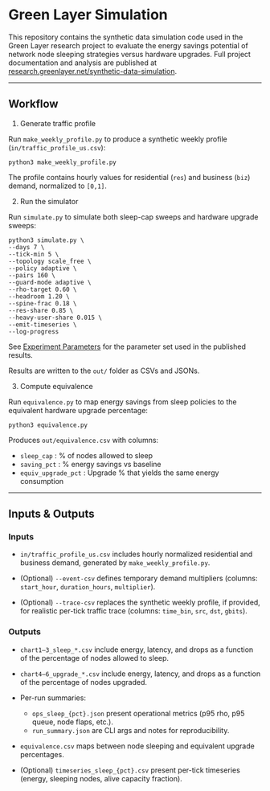 # Green Layer Simulation

This repository contains the synthetic data simulation code used in the Green Layer research project to evaluate the energy savings potential of network node sleeping strategies versus hardware upgrades. Full project documentation and analysis are published at [research.greenlayer.net/synthetic-data-simulation](https://research.greenlayer.net/synthetic-data-simulation/).

---

## Workflow

1. Generate traffic profile

Run `make_weekly_profile.py` to produce a synthetic weekly profile (`in/traffic_profile_us.csv`):

```
python3 make_weekly_profile.py
```

The profile contains hourly values for residential (`res`) and business (`biz`) demand, normalized to `[0,1]`.

2. Run the simulator

Run `simulate.py` to simulate both sleep-cap sweeps and hardware upgrade sweeps: 

```
python3 simulate.py \
--days 7 \
--tick-min 5 \
--topology scale_free \
--policy adaptive \
--pairs 160 \
--guard-mode adaptive \
--rho-target 0.60 \
--headroom 1.20 \
--spine-frac 0.18 \
--res-share 0.85 \
--heavy-user-share 0.015 \
--emit-timeseries \
--log-progress
```

See [Experiment Parameters](https://research.greenlayer.net/synthetic-data-simulation/#experiment-parameters) for the parameter set used in the published results.

Results are written to the `out/` folder as CSVs and JSONs.

3. Compute equivalence

Run `equivalence.py` to map energy savings from sleep policies to the equivalent hardware upgrade percentage:

```
python3 equivalence.py
```

Produces `out/equivalence.csv` with columns:

- `sleep_cap` : % of nodes allowed to sleep  
- `saving_pct` : % energy savings vs baseline  
- `equiv_upgrade_pct` : Upgrade % that yields the same energy consumption  

---

## Inputs & Outputs

### Inputs

- `in/traffic_profile_us.csv` includes hourly normalized residential and business demand, generated by `make_weekly_profile.py`.

- (Optional) `--event-csv` defines temporary demand multipliers (columns: `start_hour`, `duration_hours`, `multiplier`).

- (Optional) `--trace-csv` replaces the synthetic weekly profile, if provided, for realistic per-tick traffic trace (columns: `time_bin`, `src`, `dst`, `gbits`).

### Outputs

- `chart1–3_sleep_*.csv` include energy, latency, and drops as a function of the percentage of nodes allowed to sleep.

- `chart4–6_upgrade_*.csv` include energy, latency, and drops as a function of the percentage of nodes upgraded.

- Per-run summaries:
    - `ops_sleep_{pct}.json` present operational metrics (p95 rho, p95 queue, node flaps, etc.).  
    - `run_summary.json` are  CLI args and notes for reproducibility.

- `equivalence.csv` maps between node sleeping and equivalent upgrade percentages.

- (Optional) `timeseries_sleep_{pct}.csv` present per-tick timeseries (energy, sleeping nodes, alive capacity fraction).
